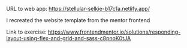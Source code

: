 URL to web app: https://stellular-selkie-b17c1a.netlify.app/

I recreated the website template from the mentor frontend

Link to exercise: https://www.frontendmentor.io/solutions/responding-layout-using-flex-and-grid-and-sass-c8pnoK0tJA

